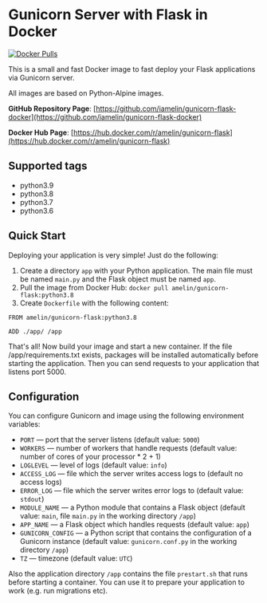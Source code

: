 # Gunicorn Server with Flask in Docker

[![Docker Pulls](https://img.shields.io/docker/pulls/amelin/gunicorn-flask.svg?logo=docker&logoColor=white&style=for-the-badge)](https://hub.docker.com/r/amelin/gunicorn-flask/)


This is a small and fast Docker image to fast deploy your Flask applications via Gunicorn server.

All images are based on Python-Alpine images.

**GitHub Repository Page**: [https://github.com/iamelin/gunicorn-flask-docker](https://github.com/iamelin/gunicorn-flask-docker)

**Docker Hub Page**: [https://hub.docker.com/r/amelin/gunicorn-flask](https://hub.docker.com/r/amelin/gunicorn-flask)


## Supported tags

* python3.9
* python3.8
* python3.7
* python3.6


## Quick Start

Deploying your application is very simple! Just do the following:
1. Create a directory `app` with your Python application. The main file must be named `main.py`
and the Flask object must be named `app`.
2. Pull the image from Docker Hub:
```docker pull amelin/gunicorn-flask:python3.8```
3. Create `Dockerfile` with the following content:

```
FROM amelin/gunicorn-flask:python3.8

ADD ./app/ /app
```

That's all! Now build your image and start a new container. If the file /app/requirements.txt
exists, packages will be installed automatically before starting the application.
Then you can send requests to your application that listens port 5000.


## Configuration

You can configure Gunicorn and image using the following environment variables:
* `PORT` &mdash; port that the server listens (default value: `5000`)
* `WORKERS` &mdash; number of workers that handle requests (default value: number of cores
of your processor * 2 + 1)
* `LOGLEVEL` &mdash; level of logs (default value: `info`)
* `ACCESS_LOG` &mdash; file which the server writes access logs to (default no access logs)
* `ERROR_LOG` &mdash; file which the server writes error logs to (default value: `stdout`)
* `MODULE_NAME` &mdash; a Python module that contains a Flask object (default value: `main`,
file `main.py` in the working directory `/app`)
* `APP_NAME` &mdash; a Flask object which handles requests (default value: `app`)
* `GUNICORN_CONFIG` &mdash; a Python script that contains the configuration of a Gunicorn instance
(default value: `gunicorn.conf.py` in the working directory `/app`)
* `TZ` &mdash; timezone (default value: `UTC`)

Also the application directory `/app` contains the file `prestart.sh` that runs before starting
a container. You can use it to prepare your application to work (e.g. run migrations etc).
